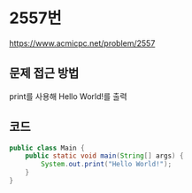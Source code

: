 # 2557번

https://www.acmicpc.net/problem/2557

## 문제 접근 방법

print를 사용해 Hello World!를 출력

## 코드

```java
public class Main {
    public static void main(String[] args) {
        System.out.print("Hello World!");
    }
}
```